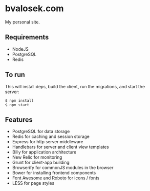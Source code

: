# bvalosek.com

My personal site.

## Requirements

* NodeJS
* PostgreSQL
* Redis

## To run

This will install deps, build the client, run the migrations, and start the
server:

```
$ npm install
$ npm start
```

## Features

* PostgreSQL for data storage
* Redis for caching and session storage
* Express for http server middleware
* Handlebars for server and client view templates
* Billy for application architecture
* New Relic for monitoring
* Grunt for client-app building
* Browserify for commonJS modules in the browser
* Bower for installing frontend components
* Font Awesome and Roboto for icons / fonts
* LESS for page styles

